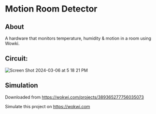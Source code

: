 # Motion Room Detector

## About
A hardware that monitors temperature, humidity & motion in a room using Wowki.

## Circuit:
![Screen Shot 2024-03-06 at 5 18 21 PM](https://github.com/Farahhkh/Motion-Room-Detector/assets/127206744/91015fda-0a80-4189-97e5-6f3b23408346)

## Simulation
Downloaded from https://wokwi.com/projects/389365277756035073

Simulate this project on https://wokwi.com
